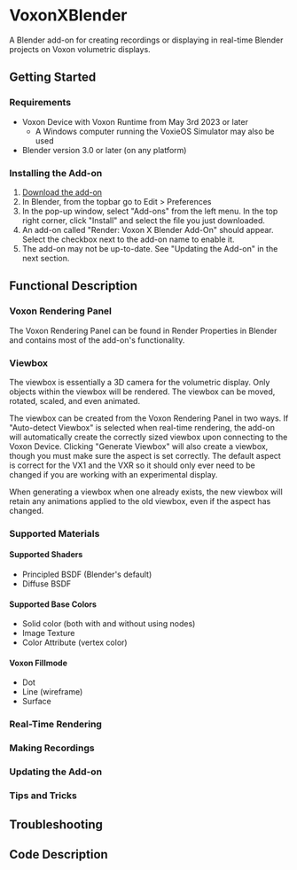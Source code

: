 # VoxonXBlender
A Blender add-on for creating recordings or displaying in real-time Blender projects on Voxon volumetric displays.

## Getting Started
### Requirements
 - Voxon Device with Voxon Runtime from May 3rd 2023 or later
   - A Windows computer running the VoxieOS Simulator may also be used
 - Blender version 3.0 or later (on any platform)
### Installing the Add-on
1. [Download the add-on](https://api.github.com/repos/holophantstudios/VoxonXBlender/v2.4.1)
2. In Blender, from the topbar go to Edit > Preferences
3. In the pop-up window, select "Add-ons" from the left menu.  In the top right corner, click "Install" and select the file you just downloaded.
4. An add-on called "Render: Voxon X Blender Add-On" should appear.  Select the checkbox next to the add-on name to enable it.
5. The add-on may not be up-to-date.  See "Updating the Add-on" in the next section.
## Functional Description
### Voxon Rendering Panel
The Voxon Rendering Panel can be found in Render Properties in Blender and contains most of the add-on's functionality.
### Viewbox
The viewbox is essentially a 3D camera for the volumetric display.  Only objects within the viewbox will be rendered.  The viewbox can be moved, rotated, scaled, and even animated.

The viewbox can be created from the Voxon Rendering Panel in two ways.  If "Auto-detect Viewbox" is selected when real-time rendering, the add-on will automatically create the correctly sized viewbox upon connecting to the Voxon Device.  Clicking "Generate Viewbox" will also create a viewbox, though you must make sure the aspect is set correctly.  The default aspect is correct for the VX1 and the VXR so it should only ever need to be changed if you are working with an experimental display.

When generating a viewbox when one already exists, the new viewbox will retain any animations applied to the old viewbox, even if the aspect has changed.
### Supported Materials
#### Supported Shaders
 - Principled BSDF (Blender's default)
 - Diffuse BSDF
#### Supported Base Colors
 - Solid color (both with and without using nodes)
 - Image Texture
 - Color Attribute (vertex color)
#### Voxon Fillmode
 - Dot
 - Line (wireframe)
 - Surface
### Real-Time Rendering
### Making Recordings
### Updating the Add-on
### Tips and Tricks
## Troubleshooting

## Code Description
